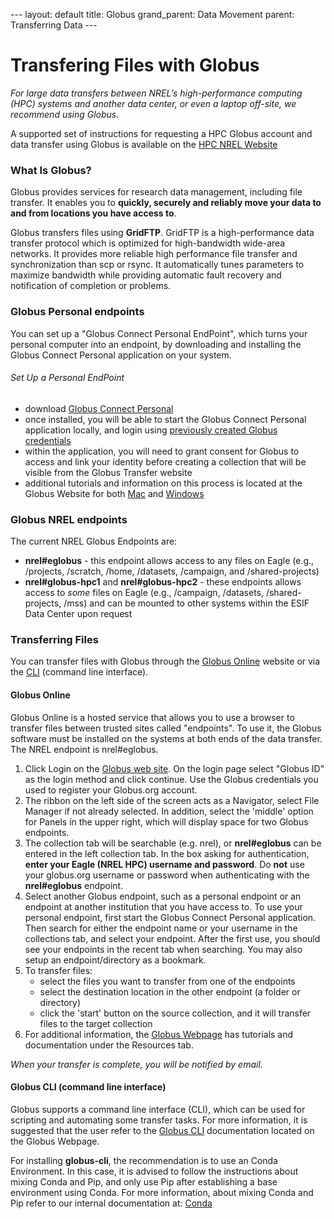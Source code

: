 --- layout: default 
title: Globus 
grand_parent: Data Movement 
parent: Transferring Data ---
# Transfering Files with Globus

*For large data transfers between NREL’s high-performance computing (HPC)
systems and another data center, or even a laptop off-site, we recommend using
Globus.*

A supported set of instructions for requesting a HPC Globus account and data
transfer using Globus is available on the [HPC NREL
Website](https://www.nrel.gov/hpc/globus-file-transfer.html)

### What Is Globus?

Globus provides services for research data management, including file transfer.
It enables you to **quickly, securely and reliably move your data to and from
locations you have access to**.


Globus transfers files using **GridFTP**. GridFTP is a high-performance data
transfer protocol which is optimized for high-bandwidth wide-area networks.  It
provides more reliable high performance file transfer and synchronization than
scp or rsync. It automatically tunes parameters to maximize bandwidth while
providing automatic fault recovery and notification of completion or problems.

### Globus Personal endpoints

You can set up a "Globus Connect Personal EndPoint", which turns your personal
computer into an endpoint, by downloading and installing the Globus Connect
Personal application on your system. 

###### Set Up a Personal EndPoint

- download [Globus Connect Personal](https://www.globus.org/globus-connect-personal)
- once installed, you will be able to start the Globus Connect Personal
  application locally, and login using [previously created Globus 
  credentials](https://www.nrel.gov/hpc/globus-file-transfer.html)
- within the application, you will need to grant consent for Globus to access
  and link your identity before creating a collection that will be visible from
  the Globus Transfer website
- additional tutorials and information on this process is located at the Globus
  Website for both
[Mac](https://docs.globus.org/how-to/globus-connect-personal-mac/) and
[Windows](https://docs.globus.org/how-to/globus-connect-personal-windows/) 

### Globus NREL endpoints

The current NREL Globus Endpoints are:

- **nrel#eglobus** - this endpoint allows access to any files on Eagle 
(e.g., /projects, /scratch, /home, /datasets, /campaign, and /shared-projects)
- **nrel#globus-hpc1** and **nrel#globus-hpc2** - these endpoints allows access to *some* files
on Eagle (e.g., /campaign, /datasets, /shared-projects, /mss) and can be mounted
to other systems within the ESIF Data Center upon request

### Transferring Files

You can transfer files with Globus through the [Globus
Online](https://www.globus.org) website or via the [CLI](https://docs.globus.org/cli/) 
(command line interface).

#### Globus Online

Globus Online is a hosted service that allows you to use a browser to transfer
files between trusted sites called "endpoints".  To use it, the Globus software
must be installed on the systems at both ends of the data transfer. The NREL
endpoint is nrel#eglobus.

1. Click Login on the [Globus web site](https://www.globus.org/). On the login
page select "Globus ID" as the login method and click continue.  Use the Globus
credentials you used to register your Globus.org account.  
2. The ribbon on the left side of the screen acts as a Navigator, select File Manager
if not already selected.  In addition, select the 'middle' option for Panels in the upper
right, which will display space for two Globus endpoints. 
3. The collection tab will be searchable (e.g. nrel), or **nrel#eglobus** can be 
entered in the left collection tab.  In the box asking for authentication, **enter 
your Eagle (NREL HPC) username and password**.  Do **not** use your globus.org username 
or password when authenticating with the **nrel#eglobus** endpoint.
4. Select another Globus endpoint, such as a personal endpoint or 
an endpoint at another institution that you have access to.
To use your personal endpoint, first start the Globus Connect Personal application. 
Then search for either the endpoint name or your username in the collections tab, 
and select your endpoint. After the first use, you should see your endpoints in 
the recent tab when searching.  You may also setup an endpoint/directory as a bookmark.
5. To transfer files:
    - select the files you want to transfer from one of the endpoints 
    - select the destination location in the other endpoint (a folder or directory) 
    - click the 'start' button on the source collection, and it will transfer files
      to the target collection
6. For additional information, the [Globus Webpage](https://www.globus.org) has 
tutorials and documentation under the Resources tab.

*When your transfer is complete, you will be notified by email.*

#### Globus CLI (command line interface)

Globus supports a command line interface (CLI), which can be used for scripting
and automating some transfer tasks.  For more information,
it is suggested that the user refer to the [Globus CLI](https://docs.globus.org/cli/)
documentation located on the Globus Webpage.

For installing **globus-cli**, the recommendation is to use an Conda Environment.  In this 
case, it is advised to follow the instructions about mixing Conda and Pip, 
and only use Pip after establishing a base environment using Conda.  For more information,
about mixing Conda and Pip refer to our internal documentation at: [Conda](https://nrel.github.io/HPC/Documentation/Software_Tools/conda/)
    
